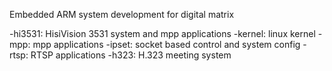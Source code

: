 Embedded ARM system development for digital matrix

-hi3531: HisiVision 3531 system and mpp applications
	-kernel: linux kernel
	-mpp: mpp applications
	-ipset: socket based control and system config 
-rtsp: RTSP applications
-h323: H.323 meeting system


